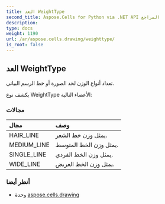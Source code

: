 ```yaml
---
title: العد WeightType
second_title: Aspose.Cells for Python via .NET API المراجع
description:
type: docs
weight: 1190
url: /ar/aspose.cells.drawing/weighttype/
is_root: false
---
```

##  العد WeightType
تعداد أنواع الوزن لحد الصورة أو خط الرسم البياني.



يكشف نوع WeightType الأعضاء التالية:

###  مجالات
| مجال| وصف|
| :- | :- |
| HAIR_LINE | يمثل وزن خط الشعر.|
| MEDIUM_LINE | يمثل وزن الخط المتوسط.|
| SINGLE_LINE | يمثل وزن الخط الفردي.|
| WIDE_LINE | يمثل وزن الخط العريض.|



###  أنظر أيضا
* وحدة [aspose.cells.drawing](..)
